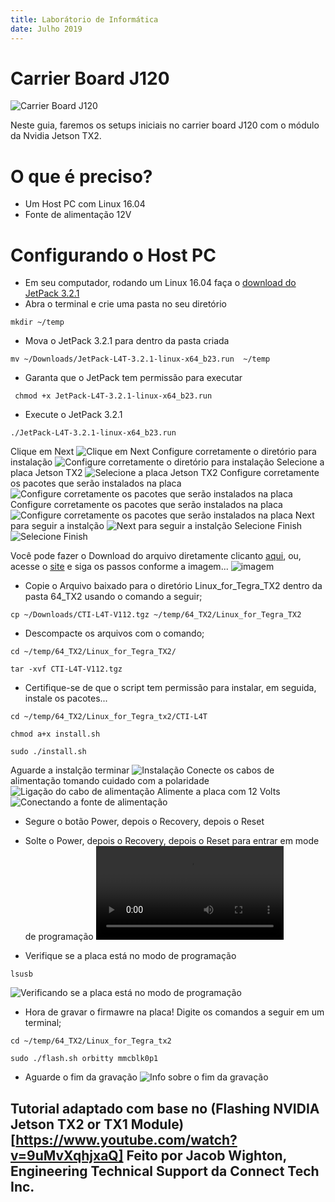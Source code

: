 ```yaml
---
title: Laborátorio de Informática
date: Julho 2019
---
```


#  Carrier Board J120

![Carrier Board J120](img/J120.png)

Neste guia, faremos os setups iniciais no carrier board J120 com o módulo da Nvidia Jetson TX2.

#  O que é preciso?

- Um Host PC com Linux 16.04
- Fonte de alimentação 12V

# Configurando o Host PC 

- Em seu computador, rodando um Linux 16.04 faça o [download do JetPack 3.2.1](link/JetPack-L4T-3.2.1-linux-x64_b23.run)
- Abra o terminal e crie uma pasta no seu diretório
```
mkdir ~/temp 
```
- Mova o JetPack 3.2.1 para dentro da pasta criada

```
mv ~/Downloads/JetPack-L4T-3.2.1-linux-x64_b23.run  ~/temp

```
- Garanta que o JetPack tem permissão para executar 

```
 chmod +x JetPack-L4T-3.2.1-linux-x64_b23.run 

```

- Execute o JetPack 3.2.1

```
./JetPack-L4T-3.2.1-linux-x64_b23.run 

```

Clique em Next
![Clique em Next](img/JetPack_1.png) 
Configure corretamente o diretório para instalação
![Configure corretamente o diretório para instalação](img/JetPack_2.png) 
Selecione a placa Jetson TX2
![Selecione a placa Jetson TX2](img/JetPack_3.png) 
Configure corretamente os pacotes que serão instalados na placa
![Configure corretamente os pacotes que serão instalados na placa](img/JetPack_4.png) 
Configure corretamente os pacotes que serão instalados na placa
![Configure corretamente os pacotes que serão instalados na placa](img/JetPack_5.png) 
Next para seguir a instalção
![Next para seguir a instalção](img/Jetson_7.png) 
Selecione Finish
![Selecione Finish](img/Jetson_8.png) 

Você pode fazer o Download do arquivo diretamente clicanto [aqui](link/CTI-L4T-V112.tgz), ou, acesse o [site](http://connecttech.com/support/resource-center/nvidia-jetson-tx2-tx1-product-support/) e siga os passos conforme a imagem...
![imagem](img/Jetson_6.png)

- Copie o Arquivo baixado para o diretório Linux_for_Tegra_TX2 dentro da pasta 64_TX2 usando o comando a seguir;

```
cp ~/Downloads/CTI-L4T-V112.tgz ~/temp/64_TX2/Linux_for_Tegra_TX2

```

- Descompacte os arquivos com o comando;


```
cd ~/temp/64_TX2/Linux_for_Tegra_TX2/

tar -xvf CTI-L4T-V112.tgz

```

- Certifique-se de que o script tem permissão para instalar, em seguida, instale os pacotes...


```
cd ~/temp/64_TX2/Linux_for_Tegra_tx2/CTI-L4T

chmod a+x install.sh 

sudo ./install.sh

```
Aguarde a instalção terminar
![Instalação](img/Jetson_9.png) 
Conecte os cabos de alimentação tomando cuidado com a polaridade
![Ligação do cabo de alimentação](img/Jetson_10.jpeg) 
 Alimente a placa com 12 Volts
![Conectando a fonte de alimentação](img/Jetson_11.jpeg)

- Segure o botão Power, depois o Recovery, depois o Reset
- Solte o Power, depois o Recovery, depois o Reset para entrar em mode de programação
![Entre no modo de programação](img/programacão.mp4)

- Verifique se a placa está no modo de programação

```
lsusb

```
![Verificando se a placa está no modo de programação](img/Jetson_15.png)

- Hora de gravar o firmawre na placa! 
Digite os comandos a seguir em um terminal;

```
cd ~/temp/64_TX2/Linux_for_Tegra_tx2

sudo ./flash.sh orbitty mmcblk0p1

```

- Aguarde o fim da gravação
![Info sobre o fim da gravação](img/Jetson_17.png)








## Tutorial adaptado com base no (Flashing NVIDIA Jetson TX2 or TX1 Module)[https://www.youtube.com/watch?v=9uMvXqhjxaQ] Feito por Jacob Wighton, Engineering Technical Support da Connect Tech Inc.




